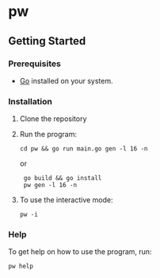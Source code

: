 # pw

## **Getting Started**

### **Prerequisites**

- [Go](https://go.dev/dl/) installed on your system.

### **Installation**

1. Clone the repository

2. Run the program:
   ```
   cd pw && go run main.go gen -l 16 -n
   ```
   or
   ```
    go build && go install
    pw gen -l 16 -n
   ```

3. To use the interactive mode:
   ```
   pw -i
   ```

### **Help**

To get help on how to use the program, run:
```
pw help
```